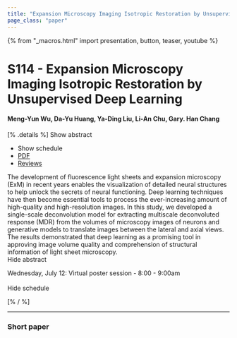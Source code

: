 ```yaml
---
title: "Expansion Microscopy Imaging Isotropic Restoration by Unsupervised Deep Learning"
page_class: "paper"
---
```


{% from "_macros.html" import presentation, button, teaser, youtube %}

# S114 - Expansion Microscopy Imaging Isotropic Restoration by Unsupervised Deep Learning

#### Meng-Yun Wu, Da-Yu Huang, Ya-Ding Liu, Li-An Chu, Gary.  Han Chang

[% .details %]
<a class="toggle_visibility" data-selector=".abstract" data-level="3">Show abstract</a>
- <a class="toggle_visibility" data-selector=".schedule" data-level="3">Show schedule</a>
- <a href="https://openreview.net/pdf?id=NiUSj5tDKf">PDF</a>
- <a href="https://openreview.net/forum?id=NiUSj5tDKf">Reviews</a>

<p>
    <span class="abstract">
        The development of fluorescence light sheets and expansion microscopy (ExM) in recent years enables the visualization of detailed neural structures to help unlock the secrets of neural functioning. Deep learning techniques have then become essential tools to process the ever-increasing amount of high-quality and high-resolution images. In this study, we developed a single-scale deconvolution model for extracting multiscale deconvoluted response (MDR) from the volumes of microscopy images of neurons and generative models to translate images between the lateral and axial views. The results demonstrated that deep learning as a promising tool in approving image volume quality and comprehension of structural information of light sheet microscopy.
        <br>
        <span class="actions"><a class="toggle_visibility" data-level="2">Hide abstract</a></span>
    </span>
</p>

<p>
    <span class="schedule">
        Wednesday, July 12: Virtual poster session - 8:00 - 9:00am<br>
        <br>
        <span class="actions"><a class="toggle_visibility" data-level="2">Hide schedule</a></span>
    </span>
</p>
[% / %]

---


### Short paper
